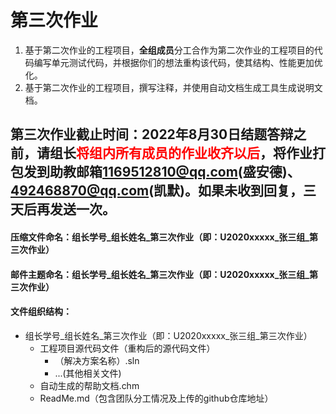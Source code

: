 ﻿# 第三次作业

1. 基于第二次作业的工程项目，**全组成员**分工合作为第二次作业的工程项目的代码编写单元测试代码，并根据你们的想法重构该代码，使其结构、性能更加优化。
2. 基于第二次作业的工程项目，撰写注释，并使用自动文档生成工具生成说明文档。


## 第三次作业截止时间：2022年8月30日结题答辩之前，请组长<label style="color:red">将组内所有成员的作业收齐以后</label>，将作业打包发到助教邮箱<1169512810@qq.com>(盛安德)、<492468870@qq.com>(凯默)。如果未收到回复，三天后再发送一次。

#### 压缩文件命名：组长学号_组长姓名_第三次作业（即：U2020xxxxx_张三组_第三次作业）

#### 邮件主题命名：组长学号_组长姓名_第三次作业（即：U2020xxxxx_张三组_第三次作业）

#### 文件组织结构：
- 组长学号_组长姓名_第三次作业（即：U2020xxxxx_张三组_第三次作业）
  * 工程项目源代码文件（重构后的源代码文件）
    + （解决方案名称）.sln
    +  ...(其他相关文件)
  * 自动生成的帮助文档.chm 
  * ReadMe.md（包含团队分工情况及上传的github仓库地址） 
 